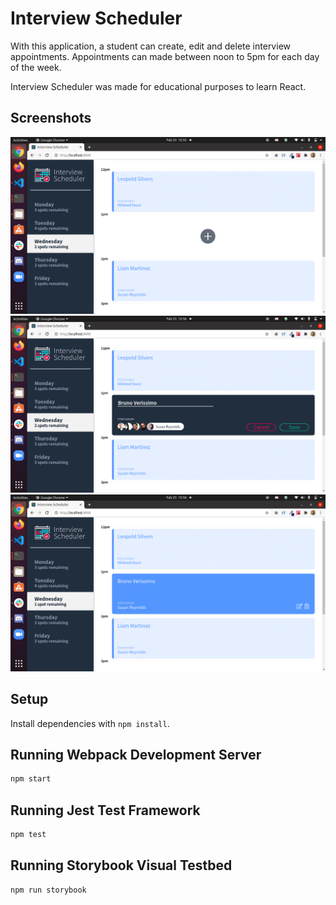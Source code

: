 # Interview Scheduler


With this application, a student can create, edit and delete interview appointments. Appointments can made between noon to 5pm for each day of the week.

Interview Scheduler was made for educational purposes to learn React.

## Screenshots

!["Appointment form empty"](https://github.com/brunomveri/scheduler/blob/master/docs/appointment-form-1empty.png?raw=true)
!["Appointment form filled up"](https://github.com/brunomveri/scheduler/blob/master/docs/appointment-form-2filledup.png?raw=true)
!["Appointment form saved"](https://github.com/brunomveri/scheduler/blob/master/docs/appointment-form-3saved.png?raw=true)

## Setup

Install dependencies with `npm install`.

## Running Webpack Development Server

```sh
npm start
```

## Running Jest Test Framework

```sh
npm test
```

## Running Storybook Visual Testbed

```sh
npm run storybook
```
